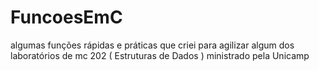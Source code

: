# FuncoesEmC
algumas funções rápidas e práticas que criei para agilizar algum dos laboratórios de mc 202 ( Estruturas de Dados ) ministrado pela Unicamp

